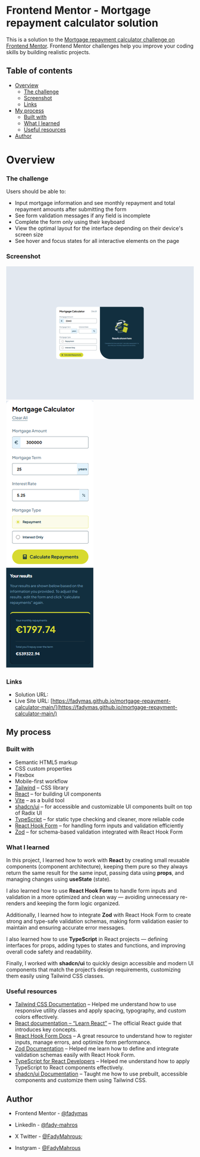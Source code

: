 # Frontend Mentor - Mortgage repayment calculator solution

This is a solution to the [Mortgage repayment calculator challenge on Frontend Mentor](https://www.frontendmentor.io/challenges/mortgage-repayment-calculator-Galx1LXK73). Frontend Mentor challenges help you improve your coding skills by building realistic projects.

## Table of contents

- [Overview](#overview)
  - [The challenge](#the-challenge)
  - [Screenshot](#screenshot)
  - [Links](#links)
- [My process](#my-process)
  - [Built with](#built-with)
  - [What I learned](#what-i-learned)
  - [Useful resources](#useful-resources)
- [Author](#author)

# Overview

### The challenge

Users should be able to:

- Input mortgage information and see monthly repayment and total repayment amounts after submitting the form
- See form validation messages if any field is incomplete
- Complete the form only using their keyboard
- View the optimal layout for the interface depending on their device's screen size
- See hover and focus states for all interactive elements on the page

### Screenshot

![Pc Version](public/assets/images/ccbff72c-994c-4c33-9542-7ba034f4ff71.png)
![Mobile Version](public/assets/images/mobileVersion.png)

### Links

- Solution URL: []()
- Live Site URL: [https://fadymas.github.io/mortgage-repayment-calculator-main/](https://fadymas.github.io/mortgage-repayment-calculator-main/)

## My process

### Built with

- Semantic HTML5 markup
- CSS custom properties
- Flexbox
- Mobile-first workflow
- [Tailwind](https://tailwindcss.com/) – CSS library
- [React](https://react.dev/) – for building UI components
- [Vite](https://vitejs.dev/) – as a build tool
- [shadcn/ui](https://ui.shadcn.com/) – for accessible and customizable UI components built on top of Radix UI
- [TypeScript](https://www.typescriptlang.org/) – for static type checking and cleaner, more reliable code
- [React Hook Form](https://react-hook-form.com/) – for handling form inputs and validation efficiently
- [Zod](https://zod.dev/) – for schema-based validation integrated with React Hook Form

### What I learned

In this project, I learned how to work with **React** by creating small reusable components (component architecture), keeping them pure so they always return the same result for the same input, passing data using **props**, and managing changes using **useState** (state).

I also learned how to use **React Hook Form** to handle form inputs and validation in a more optimized and clean way — avoiding unnecessary re-renders and keeping the form logic organized.

Additionally, I learned how to integrate **Zod** with React Hook Form to create strong and type-safe validation schemas, making form validation easier to maintain and ensuring accurate error messages.

I also learned how to use **TypeScript** in React projects — defining interfaces for props, adding types to states and functions, and improving overall code safety and readability.

Finally, I worked with **shadcn/ui** to quickly design accessible and modern UI components that match the project’s design requirements, customizing them easily using Tailwind CSS classes.

### Useful resources

- [Tailwind CSS Documentation](https://tailwindcss.com/docs) – Helped me understand how to use responsive utility classes and apply spacing, typography, and custom colors effectively.
- [React documentation – “Learn React”](https://react.dev/learn) – The official React guide that introduces key concepts.
- [React Hook Form Docs](https://react-hook-form.com/get-started) – A great resource to understand how to register inputs, manage errors, and optimize form performance.
- [Zod Documentation](https://zod.dev/?id=basic-usage) – Helped me learn how to define and integrate validation schemas easily with React Hook Form.
- [TypeScript for React Developers](https://react-typescript-cheatsheet.netlify.app/) – Helped me understand how to apply TypeScript to React components effectively.
- [shadcn/ui Documentation](https://ui.shadcn.com/docs) – Taught me how to use prebuilt, accessible components and customize them using Tailwind CSS.

## Author

- Frontend Mentor - [@fadymas](https://www.frontendmentor.io/profile/fadymas)

- LinkedIn - [@fady-mahros](www.linkedin.com/in/fady-mahrous)

- X Twitter - [@FadyMahrous](https://x.com/fadymahros941);

- Instgram - [@FadyMahrous](https://www.instagram.com/fadymahros373/)
